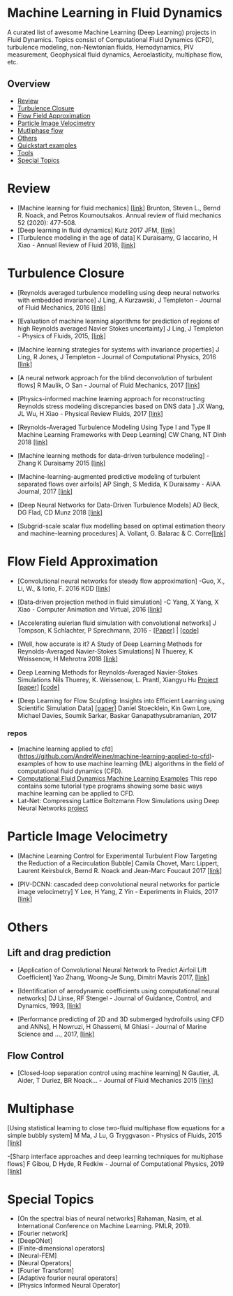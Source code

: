 # Machine Learning in Fluid Dynamics

A curated list of awesome Machine Learning (Deep Learning) projects in Fluid Dynamics. Topics consist of Computational Fluid Dynamics (CFD), turbulence modeling, non-Newtonian fluids, Hemodynamics, PIV measurement, Geophysical fluid dynamics, Aeroelasticity, multiphase flow, etc.


## Overview
- [Review](#review)
- [Turbulence Closure](#Turbulence-Closure)
- [Flow Field Approximation](#Flow-Field-Approximation)
- [Particle Image Velocimetry](#particle-image-velocimetry)
- [Mutliphase flow](#multiphase)
- [Others](#others)
- [Quickstart examples](#quickstart-examples)
- [Tools](#tools)
- [Special Topics](#special-topics)
# Review
- [Machine learning for fluid mechanics] [[link]](https://www.annualreviews.org/doi/full/10.1146/annurev-fluid-010719-060214) Brunton, Steven L., Bernd R. Noack, and Petros Koumoutsakos. Annual review of fluid mechanics 52 (2020): 477-508.
- [Deep learning in fluid dynamics] Kutz 2017 JFM, [[link]](https://www.cambridge.org/core/services/aop-cambridge-core/content/view/F2EDDAB89563DE5157FC4B8342AD9C70/S002211201600803Xa.pdf/div-class-title-deep-learning-in-fluid-dynamics-div.pdf)
- [Turbulence modeling in the age of data] K Duraisamy, G Iaccarino, H Xiao - Annual Review of Fluid  2018, [[link]](
https://www.annualreviews.org/doi/pdf/10.1146/annurev-fluid-010518-040547)


# Turbulence Closure
- [Reynolds averaged turbulence modelling using deep neural networks with embedded invariance] J Ling, A Kurzawski, J Templeton - Journal of Fluid Mechanics, 2016  [[link]](https://www.cambridge.org/core/services/aop-cambridge-core/content/view/0B280EEE89C74A7BF651C422F8FBD1EB/S0022112016006157a_hi.pdf/_div_class__title__Reynolds_averaged_turbulence_modelling_using_deep_neural_networks_with_embedded_invariance__div_.pdf)

- [Evaluation of machine learning algorithms for prediction of regions of high Reynolds averaged Navier Stokes uncertainty]
J Ling, J Templeton - Physics of Fluids, 2015, [[link]](
https://www.osti.gov/pages/servlets/purl/1235329)
- [Machine learning strategies for systems with invariance properties]
J Ling, R Jones, J Templeton - Journal of Computational Physics, 2016
[[link]](https://www.sciencedirect.com/science/article/pii/S0021999116301309)

- [A neural network approach for the blind deconvolution of turbulent flows] R Maulik, O San - Journal of Fluid Mechanics, 2017
[[link]](https://www.cambridge.org/core/services/aop-cambridge-core/content/view/210CB96198E054C6C7C5695136E84DE4/S0022112017006371a.pdf/div-class-title-a-neural-network-approach-for-the-blind-deconvolution-of-turbulent-flows-div.pdf)

- [Physics-informed machine learning approach for reconstructing Reynolds stress modeling discrepancies based on DNS data ] JX Wang, JL Wu, H Xiao - Physical Review Fluids, 2017
[[link]](https://arxiv.org/pdf/1606.07987)

- [Reynolds-Averaged Turbulence Modeling Using Type I and Type II Machine Learning Frameworks with Deep Learning] CW Chang, NT Dinh 2018 [[link]](https://arxiv.org/pdf/1804.01065)

- [Machine learning methods for data-driven turbulence modeling] - Zhang  K Duraisamy 2015 [[link]](https://deepblue.lib.umich.edu/bitstream/handle/2027.42/140521/6.2015-2460.pdf?sequence=1&isAllowed=y)

- [Machine-learning-augmented predictive modeling of turbulent separated flows over airfoils]
AP Singh, S Medida, K Duraisamy - AIAA Journal, 2017 [[link]](https://arxiv.org/pdf/1608.03990)

- [Deep Neural Networks for Data-Driven Turbulence Models]
AD Beck, DG Flad, CD Munz 2018
[[link]](https://www.researchgate.net/profile/David_Flad/publication/325737916_Deep_Neural_Networks_for_Data-Driven_Turbulence_Models/links/5b2605650f7e9b0e374ce02a/Deep-Neural-Networks-for-Data-Driven-Turbulence-Models.pdf)

- [Subgrid-scale scalar flux modelling based on optimal estimation theory and machine-learning procedures]
A. Vollant, G. Balarac & C. Corre[[link]](https://www.tandfonline.com/doi/abs/10.1080/14685248.2017.1334907)



# Flow Field Approximation
- [Convolutional neural networks for steady flow approximation] -Guo, X., Li, W., & Iorio, F. 2016  KDD [[link]](
https://www.autodeskresearch.com/sites/default/files/ADSK-KDD2016.pdf)

- [Data‐driven projection method in fluid simulation] -C Yang, X Yang, X Xiao - Computer Animation and Virtual, 2016
[[link]](https://onlinelibrary.wiley.com/doi/abs/10.1002/cav.1695) 

- [Accelerating eulerian fluid simulation with convolutional networks]
J Tompson, K Schlachter, P Sprechmann, 2016 -
[[Paper]](https://arxiv.org/pdf/1607.03597) | [[code]](https://github.com/google/FluidNet)


- [Well, how accurate is it? A Study of Deep Learning Methods for Reynolds-Averaged Navier-Stokes Simulations]  N Thuerey, K Weissenow, H Mehrotra 2018
[[link]](https://arxiv.org/abs/1810.08217)  

- Deep Learning Methods for Reynolds-Averaged Navier-Stokes Simulations Nils Thuerey, K. Weissenow, L. Prantl, Xiangyu Hu
[Project](https://ge.in.tum.de/publications/2018-deep-flow-pred/) [[paper]](https://arxiv.org/pdf/1810.08217.pdf) [[code]](https://github.com/thunil/Deep-Flow-Prediction)

- [Deep Learning for Flow Sculpting: Insights into Efficient Learning using Scientific Simulation Data] [[paper]](https://www.nature.com/articles/srep46368) Daniel Stoecklein, Kin Gwn Lore, Michael Davies, Soumik Sarkar, Baskar Ganapathysubramanian, 2017

### repos
- [machine learning applied to cfd] (https://github.com/AndreWeiner/machine-learning-applied-to-cfd)- examples of how to use machine learning (ML) algorithms in the field of computational fluid dynamics (CFD).
- [Computational Fluid Dynamics Machine Learning Examples](https://github.com/loliverhennigh/Computational-Fluid-Dynamics-Machine-Learning-Examples) This repo contains some tutorial type programs showing some basic ways machine learning can be applied to CFD.
- Lat-Net: Compressing Lattice Boltzmann Flow Simulations using Deep Neural Networks [project](https://github.com/loliverhennigh/latnet)



# Particle Image Velocimetry

- [Machine Learning Control for Experimental Turbulent Flow Targeting the Reduction of a Recirculation Bubble]
  Camila Chovet, Marc Lippert, Laurent Keirsbulck, Bernd R. Noack and Jean-Marc Foucaut 2017
  [[link]](http://proceedings.asmedigitalcollection.asme.org/proceeding.aspx?articleid=2659908)
  
- [PIV-DCNN: cascaded deep convolutional neural networks for particle image velocimetry]
  Y Lee, H Yang, Z Yin - Experiments in Fluids, 2017
  [[link]]( https://link.springer.com/article/10.1007/s00348-017-2456-1)
  
# Others

## Lift and drag prediction
- [Application of Convolutional Neural Network to Predict Airfoil Lift Coefficient] Yao Zhang, Woong-Je Sung, Dimitri Mavris
2017, [[link]](https://arxiv.org/pdf/1712.10082)

- [Identification of aerodynamic coefficients using computational neural networks]
DJ Linse, RF Stengel - Journal of Guidance, Control, and Dynamics, 1993,
[[link]](http://www.dtic.mil/get-tr-doc/pdf?AD=ADA244711)

- [Performance predicting of 2D and 3D submerged hydrofoils using  CFD and ANNs], H Nowruzi, H Ghassemi, M Ghiasi - Journal of Marine Science and …, 2017, 
[[link]](https://link.springer.com/article/10.1007/s00773-017-0443-0)

## Flow Control
- [Closed-loop separation control using machine learning]
N Gautier, JL Aider, T Duriez, BR Noack… - Journal of Fluid Mechanics 2015 
[[link]](https://www.cambridge.org/core/services/aop-cambridge-core/content/view/D28454120D1B533531BE9DADC9DF2548/S0022112015000956a.pdf/closedloop_separation_control_using_machine_learning.pdf)

# Multiphase
[Using statistical learning to close two-fluid multiphase flow equations for a simple bubbly system]
M Ma, J Lu, G Tryggvason - Physics of Fluids, 2015
 [[link]](https://aip.scitation.org/doi/pdf/10.1063/1.4930004?class=pdf)


-[Sharp interface approaches and deep learning techniques for multiphase flows]
F Gibou, D Hyde, R Fedkiw - Journal of Computational Physics, 2019 
 [[link]](https://www.sciencedirect.com/science/article/pii/S0021999118303371)

# Special Topics
- [On the spectral bias of neural networks] Rahaman, Nasim, et al. International Conference on Machine Learning. PMLR, 2019.
- [Fourier network]
- [DeepONet]
- [Finite-dimensional operators]
- [Neural-FEM]
- [Neural Operators]
- [Fourier Transform]
- [Adaptive fourier neural operators]
- [Physics Informed Neural Operator]

  
